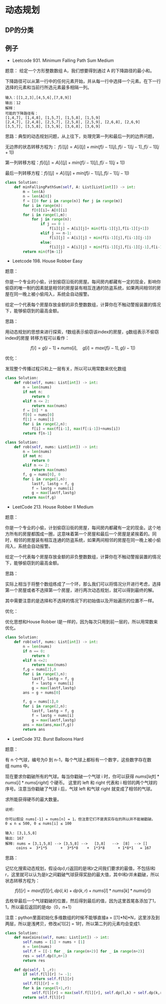 
# 动态规划

## DP的分类

## 例子

- Leetcode 931. Minimum Falling Path Sum Medium

题意：
给定一个方形整数数组 A，我们想要得到通过 A 的下降路径的最小和。

下降路径可以从第一行中的任何元素开始，并从每一行中选择一个元素。在下一行选择的元素和当前行所选元素最多相隔一列。

    输入：[[1,2,3],[4,5,6],[7,8,9]]
    输出：12
    解释：
    可能的下降路径有：
    [1,4,7], [1,4,8], [1,5,7], [1,5,8], [1,5,9]
    [2,4,7], [2,4,8], [2,5,7], [2,5,8], [2,5,9], [2,6,8], [2,6,9]
    [3,5,7], [3,5,8], [3,5,9], [3,6,8], [3,6,9]

思路：典型的动态规划问题，从上往下，处理完第一列和最后一列的边界问题，

无边界的状态转移方程为：
$f[i][j] = A[i][j] + min(f[i-1][j],f[i-1][j-1],f[i-1][j+1])$

第一列转移方程：$f[i][j] = A[i][j]+ min(f[i-1][j],f[i-1][j+1])$

最后一列转移方程：$f[i][j] = A[i][j] + min(f[i-1][j],f[i-1][j-1])$

```python
class Solution:
    def minFallingPathSum(self, A: List[List[int]]) -> int:
        m = len(A)
        n = len(A[0])
        f = [[0 for i in range(n)] for j in range(m)]
        for i in range(n):
            f[0][i]= A[0][i]
        for i in range(1,m):
            for j in range(n):
                if j == 0 :
                    f[i][j] = A[i][j]+ min(f[i-1][j],f[i-1][j+1])
                elif j == n-1:
                    f[i][j] = A[i][j] + min(f[i-1][j],f[i-1][j-1])
                else:
                    f[i][j] = A[i][j] + min(f[i-1][j],f[i-1][j-1],f[i-1][j+1])
        return min(f[m-1])
```

- Leetcode 198. House Robber Easy

题意：

你是一个专业的小偷，计划偷窃沿街的房屋。每间房内都藏有一定的现金，影响你偷窃的唯一制约因素就是相邻的房屋装有相互连通的防盗系统，如果两间相邻的房屋在同一晚上被小偷闯入，系统会自动报警。

给定一个代表每个房屋存放金额的非负整数数组，计算你在不触动警报装置的情况下，能够偷窃到的最高金额。

思路：

用动态规划的思想来进行探索，f数组表示偷窃该index的房屋，g数组表示不偷窃index的房屋
转移方程可以看作：

$$
f[i] = g[i-1] + nums[i] ,\quad
g[i] = max(f[i-1],g[i-1])
$$

优化：

发现整个传播过程只和上一层有关，所以可以用常数来优化数组

```python
class Solution:
    def rob(self, nums: List[int]) -> int:
        n = len(nums)
        if not n:
            return 0
        elif n <= 2:
            return max(nums)
        f = [0] * n
        f[0] = nums[0]
        f[1] = nums[1]
        for i in range(2,n):
            f[i] = max(f[i-1], max(f[:i-1])+nums[i])
        return f[n-1]
```

```python
class Solution:
    def rob(self, nums: List[int]) -> int:
        n = len(nums)
        if not n:
            return 0
        elif n <= 2:
            return max(nums)
        f, g = nums[0], 0
        for i in range(1,n):
            lastf, lastg = f, g
            f = lastg + nums[i]
            g = max(lastf,lastg)
        return max(f,g)
```

- LeetCode 213. House Robber II Medium

题意：

你是一个专业的小偷，计划偷窃沿街的房屋，每间房内都藏有一定的现金。这个地方所有的房屋都围成一圈，这意味着第一个房屋和最后一个房屋是紧挨着的。同时，相邻的房屋装有相互连通的防盗系统，如果两间相邻的房屋在同一晚上被小偷闯入，系统会自动报警。

给定一个代表每个房屋存放金额的非负整数数组，计算你在不触动警报装置的情况下，能够偷窃到的最高金额。

思路：

实际上相当于将整个数组练成了一个环，那么我们可以将情况分开进行考虑，选择第一个房屋或者不选择第一个房屋，进行两次动态规划，就可以得到最终的解。

其中需要注意的是选择和不选择的情况下的初始值以及开始遍历的位置不一样。

优化：

优化思想和House Robber I是一样的，因为每次只用到前一层的，所以用常数来优化。

```python
class Solution:
    def rob(self, nums: List[int]) -> int:
        n = len(nums)
        if n == 0:
            return 0
        elif n <=2:
            return max(nums)
        f,g = nums[2],0
        for i in range(3,n):
            lastf, lastg = f, g
            f = lastg + nums[i]
            g = max(lastf,lastg)
        ans = g + nums[0]
        
        f, g = nums[1],0
        for i in range(2,n):
            lastf, lastg = f, g
            f = lastg + nums[i]
            g = max(lastf,lastg)
        ans = max(ans,max(f,g))
        return ans
```

- LeetCode 312. Burst Balloons Hard

题意：

有 n 个气球，编号为0 到 n-1，每个气球上都标有一个数字，这些数字存在数组 nums 中。

现在要求你戳破所有的气球。每当你戳破一个气球 i 时，你可以获得 $nums[left] * nums[i] * nums[right]$ 个硬币。 这里的 left 和 right 代表和 i 相邻的两个气球的序号。注意当你戳破了气球 i 后，气球 left 和气球 right 就变成了相邻的气球。

求所能获得硬币的最大数量。

    说明:

    你可以假设 nums[-1] = nums[n] = 1，但注意它们不是真实存在的所以并不能被戳破。
    0 ≤ n ≤ 500, 0 ≤ nums[i] ≤ 100

    输入: [3,1,5,8]
    输出: 167 
    解释: nums = [3,1,5,8] --> [3,5,8] -->   [3,8]   -->  [8]  --> []
         coins =  3*1*5      +  3*5*8    +  1*3*8      + 1*8*1   = 167

思路：

记忆化搜索动态规划，假设dp(l,r)返回的是l和r之间我们要求的最值，不包括l和r，这里就可以认为是lr之间戳破气球获得奖励的最大值，其中l和r并未戳破，所以状态转移方程为：

$$
f[l][r] = max(f[l][r], dp(l,k)+ dp(k,r) + nums[l] * nums[k] * nums[r])
$$

去枚举最后一个气球戳破的位置，然后得到最后的值，因为这里首尾各添加了1，1，所以最后返回的是dp（0，n+1）

注意：python里面初始化多维数组的时候不能够直接a = [[1]*N]*N，这里涉及到两层，所以是浅拷贝，修改a[1][2] = 1时，所以第二列的元素均会变成1. 

```python
class Solution:
    def maxCoins(self, nums: List[int]) -> int:
        self.nums = [1] + nums + [1]
        n = len(nums)
        self.f = [[-1 for _ in range(n+2)] for _ in range(n+2)]
        res = self.dp(0,n+1)
        return res
    
    def dp(self, l ,r):
        if self.f[l][r] != -1:
            return self.f[l][r]
        self.f[l][r] = 0
        for k in range(l+1,r):
            self.f[l][r] = max(self.f[l][r], self.dp(l,k) + self.dp(k,r) + self.nums[l] * self.nums[k] * self.nums[r])
        return self.f[l][r]
```
  